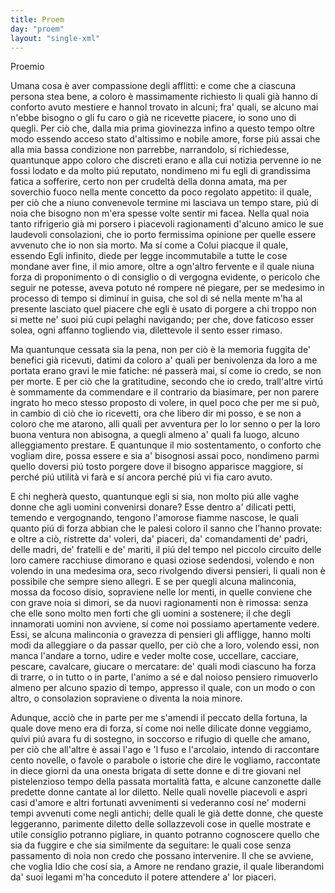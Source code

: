 ```yaml
---
title: Proem
day: "proem"
layout: "single-xml"
---
```

<html>
 <head>
 </head>
 <body>
  <prologue id="proem" who="author">
   <head>
    Proemio
   </head>
   <p>
    <milestone id="p99990002"/>
    Umana cosa &egrave; aver compassione degli afflitti: e come che a ciascuna persona stea bene, a coloro &egrave; massimamente richiesto li quali gi&agrave; hanno di conforto avuto mestiere e hannol trovato in alcuni; fra' quali, se alcuno mai n'ebbe bisogno o gli fu caro o gi&agrave; ne ricevette piacere, io sono uno di quegli.
    <milestone id="p99990003"/>
    Per ci&ograve; che, dalla mia prima giovinezza infino a questo tempo oltre modo essendo acceso stato d'altissimo e nobile amore, forse pi&uacute; assai che alla mia bassa condizione non parrebbe, narrandolo, si richiedesse, quantunque appo coloro che discreti erano e alla cui notizia pervenne io ne fossi lodato e da molto pi&uacute; reputato, nondimeno mi fu egli di grandissima fatica a sofferire, certo non per crudelt&agrave; della donna amata, ma per soverchio fuoco nella mente concetto da poco regolato appetito: il quale, per ci&ograve; che a niuno convenevole termine mi lasciava un tempo stare, pi&uacute; di noia che bisogno non m'era spesse volte sentir mi facea.
    <milestone id="p99990004"/>
    Nella qual noia tanto rifrigerio gi&agrave; mi porsero i piacevoli ragionamenti d'alcuno amico le sue laudevoli consolazioni, che io porto fermissima opinione per quelle essere avvenuto che io non sia morto.
    <milestone id="p99990005"/>
    Ma s&iacute; come a Colui piacque il quale, essendo Egli infinito, diede per legge incommutabile a tutte le cose mondane aver fine, il mio amore, oltre a ogn'altro fervente e il quale niuna forza di proponimento o di consiglio o di vergogna evidente, o pericolo che seguir ne potesse, aveva potuto n&eacute; rompere n&eacute; piegare, per se medesimo in processo di tempo si diminu&iacute; in guisa, che sol di s&eacute; nella mente m'ha al presente lasciato quel piacere che egli &egrave; usato di porgere a chi troppo non si mette ne' suoi pi&uacute; cupi pelaghi navigando; per che, dove faticoso esser solea, ogni affanno togliendo via, dilettevole il sento esser rimaso.
   </p>
   <p>
    <milestone id="p99990006"/>
    Ma quantunque cessata sia la pena, non per ci&ograve; &egrave; la memoria fuggita de' benefici gi&agrave; ricevuti, datimi da coloro a' quali per benivolenza da loro a me portata erano gravi le mie fatiche: n&eacute; passer&agrave; mai, s&iacute; come io credo, se non per morte.
    <milestone id="p99990007"/>
    E per ci&ograve; che la gratitudine, secondo che io credo, trall'altre virt&uacute; &egrave; sommamente da commendare e il contrario da biasimare, per non parere ingrato ho meco stesso proposto di volere, in quel poco che per me si pu&ograve;, in cambio di ci&ograve; che io ricevetti, ora che libero dir mi posso, e se non a coloro che me atarono, alli quali per avventura per lo lor senno o per la loro buona ventura non abisogna, a quegli almeno a' quali fa luogo, alcuno alleggiamento prestare.
    <milestone id="p99990008"/>
    E quantunque il mio sostentamento, o conforto che vogliam dire, possa essere e sia a' bisognosi assai poco, nondimeno parmi quello doversi pi&uacute; tosto porgere dove il bisogno apparisce maggiore, s&iacute; perch&eacute; pi&uacute; utilit&agrave; vi far&agrave; e s&iacute; ancora perch&eacute; pi&uacute; vi fia caro avuto.
   </p>
   <p>
    <milestone id="p99990009"/>
    E chi negher&agrave; questo, quantunque egli si sia, non molto pi&uacute; alle vaghe donne che agli uomini convenirsi donare?
    <milestone id="p99990010"/>
    Esse dentro a' dilicati petti, temendo e vergognando, tengono l'amorose fiamme nascose, le quali quanto pi&uacute; di forza abbian che le palesi coloro il sanno che l'hanno provate: e oltre a ci&ograve;, ristrette da' voleri, da' piaceri, da' comandamenti de' padri, delle madri, de' fratelli e de' mariti, il pi&uacute; del tempo nel piccolo circuito delle loro camere racchiuse dimorano e quasi oziose sedendosi, volendo e non volendo in una medesima ora, seco rivolgendo diversi pensieri, li quali non &egrave; possibile che sempre sieno allegri.
    <milestone id="p99990011"/>
    E se per quegli alcuna malinconia, mossa da focoso disio, sopraviene nelle lor menti, in quelle conviene che con grave noia si dimori, se da nuovi ragionamenti non &egrave; rimossa: senza che elle sono molto men forti che gli uomini a sostenere; il che degli innamorati uomini non avviene, s&iacute; come noi possiamo apertamente vedere.
    <milestone id="p99990012"/>
    Essi, se alcuna malinconia o gravezza di pensieri gli affligge, hanno molti modi da alleggiare o da passar quello, per ci&ograve; che a loro, volendo essi, non manca l'andare a torno, udire e veder molte cose, uccellare, cacciare, pescare, cavalcare, giucare o mercatare: de' quali modi ciascuno ha forza di trarre, o in tutto o in parte, l'animo a s&eacute; e dal noioso pensiero rimuoverlo almeno per alcuno spazio di tempo, appresso il quale, con un modo o con altro, o consolazion sopraviene o diventa la noia minore.
   </p>
   <p>
    <milestone id="p99990013"/>
    Adunque, acci&ograve; che in parte per me s'amendi il peccato della fortuna, la quale dove meno era di forza, s&iacute; come noi nelle dilicate donne veggiamo, quivi pi&uacute; avara fu di sostegno, in soccorso e rifugio di quelle che amano, per ci&ograve; che all'altre &egrave; assai l'ago e 'l fuso e l'arcolaio, intendo di raccontare cento novelle, o favole o parabole o istorie che dire le vogliamo, raccontate in diece giorni da una onesta brigata di sette donne e di tre giovani nel pistelenzioso tempo della passata mortalit&agrave; fatta, e alcune canzonette dalle predette donne cantate al lor diletto.
    <milestone id="p99990014"/>
    Nelle quali novelle piacevoli e aspri casi d'amore e altri fortunati avvenimenti si vederanno cos&iacute; ne' moderni tempi avvenuti come negli antichi; delle quali le gi&agrave; dette donne, che queste leggeranno, parimente diletto delle sollazzevoli cose in quelle mostrate e utile consiglio potranno pigliare, in quanto potranno cognoscere quello che sia da fuggire e che sia similmente da seguitare: le quali cose senza passamento di noia non credo che possano intervenire.
    <milestone id="p99990015"/>
    Il che se avviene, che voglia Idio che cos&iacute; sia, a Amore ne rendano grazie, il quale liberandomi da' suoi legami m'ha conceduto il potere attendere a' lor piaceri.
   </p>
  </prologue>
 </body>
</html>